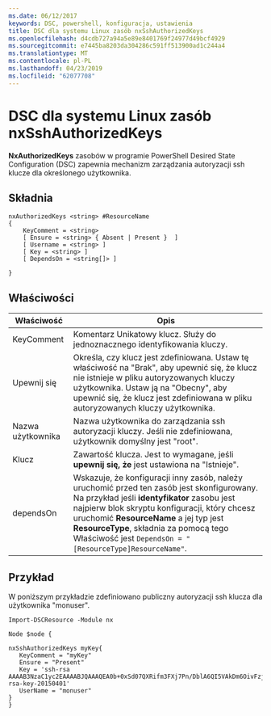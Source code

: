```yaml
---
ms.date: 06/12/2017
keywords: DSC, powershell, konfiguracja, ustawienia
title: DSC dla systemu Linux zasób nxSshAuthorizedKeys
ms.openlocfilehash: d4cdb727a94a5e89e8401769f24977d49bcf4929
ms.sourcegitcommit: e7445ba8203da304286c591ff513900ad1c244a4
ms.translationtype: MT
ms.contentlocale: pl-PL
ms.lasthandoff: 04/23/2019
ms.locfileid: "62077708"
---
```

# <a name="dsc-for-linux-nxsshauthorizedkeys-resource"></a>DSC dla systemu Linux zasób nxSshAuthorizedKeys

**NxAuthorizedKeys** zasobów w programie PowerShell Desired State Configuration (DSC) zapewnia mechanizm zarządzania autoryzacji ssh klucze dla określonego użytkownika.

## <a name="syntax"></a>Składnia

```
nxAuthorizedKeys <string> #ResourceName
{
    KeyComment = <string>
    [ Ensure = <string> { Absent | Present }  ]
    [ Username = <string> ]
    [ Key = <string> ]
    [ DependsOn = <string[]> ]

}
```

## <a name="properties"></a>Właściwości

|  Właściwość |  Opis |
|---|---|
| KeyComment| Komentarz Unikatowy klucz. Służy do jednoznacznego identyfikowania kluczy.|
| Upewnij się| Określa, czy klucz jest zdefiniowana. Ustaw tę właściwość na "Brak", aby upewnić się, że klucz nie istnieje w pliku autoryzowanych kluczy użytkownika. Ustaw ją na "Obecny", aby upewnić się, że klucz jest zdefiniowana w pliku autoryzowanych kluczy użytkownika.|
| Nazwa użytkownika| Nazwa użytkownika do zarządzania ssh autoryzacji kluczy. Jeśli nie zdefiniowana, użytkownik domyślny jest "root".|
| Klucz| Zawartość klucza. Jest to wymagane, jeśli **upewnij się, że** jest ustawiona na "Istnieje".|
| dependsOn | Wskazuje, że konfiguracji inny zasób, należy uruchomić przed ten zasób jest skonfigurowany. Na przykład jeśli **identyfikator** zasobu jest najpierw blok skryptu konfiguracji, który chcesz uruchomić **ResourceName** a jej typ jest **ResourceType**, składnia za pomocą tego Właściwość jest `DependsOn = "[ResourceType]ResourceName"`.|

## <a name="example"></a>Przykład

W poniższym przykładzie zdefiniowano publiczny autoryzacji ssh klucza dla użytkownika "monuser".

```
Import-DSCResource -Module nx

Node $node {

nxSshAuthorizedKeys myKey{
   KeyComment = "myKey"
   Ensure = "Present"
   Key = 'ssh-rsa AAAAB3NzaC1yc2EAAAABJQAAAQEA0b+0xSd07QXRifm3FXj7Pn/DblA6QI5VAkDm6OivFzj3U6qGD1VJ6AAxWPCyMl/qhtpRtxZJDu/TxD8AyZNgc8aN2CljN1hOMbBRvH2q5QPf/nCnnJRaGsrxIqZjyZdYo9ZEEzjZUuMDM5HI1LA9B99k/K6PK2Bc1NLivpu7nbtVG2tLOQs+GefsnHuetsRMwo/+c3LtwYm9M0XfkGjYVCLO4CoFuSQpvX6AB3TedUy6NZ0iuxC0kRGg1rIQTwSRcw+McLhslF0drs33fw6tYdzlLBnnzimShMuiDWiT37WqCRovRGYrGCaEFGTG2e0CN8Co8nryXkyWc6NSDNpMzw== rsa-key-20150401'
   UserName = "monuser"
}
}
```